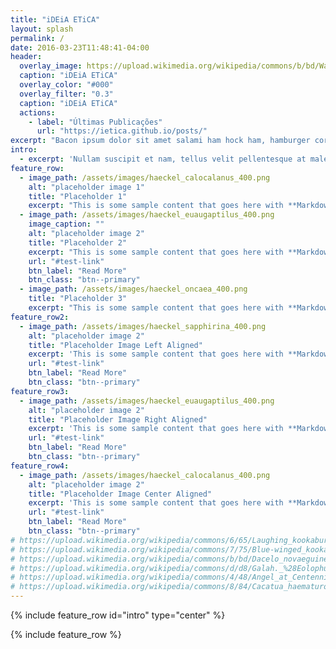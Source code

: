 ```yaml
---
title: "iDEiA ETiCA"
layout: splash
permalink: /
date: 2016-03-23T11:48:41-04:00
header:
  overlay_image: https://upload.wikimedia.org/wikipedia/commons/b/bd/Wall_street_of_the_tombs_sacred_way_Kerameikos_Athens.jpg
  caption: "iDEiA ETiCA"
  overlay_color: "#000"
  overlay_filter: "0.3"
  caption: "iDEiA ETiCA"
  actions:
    - label: "Últimas Publicações"
      url: "https://ietica.github.io/posts/"
excerpt: "Bacon ipsum dolor sit amet salami ham hock ham, hamburger corned beef short ribs kielbasa biltong t-bone drumstick tri-tip tail sirloin pork chop."
intro: 
  - excerpt: 'Nullam suscipit et nam, tellus velit pellentesque at malesuada, enim eaque. Quis nulla, netus tempor in diam gravida tincidunt, *proin faucibus* voluptate felis id sollicitudin. Centered with `type="center"`'
feature_row:
  - image_path: /assets/images/haeckel_calocalanus_400.png
    alt: "placeholder image 1"
    title: "Placeholder 1"
    excerpt: "This is some sample content that goes here with **Markdown** formatting."
  - image_path: /assets/images/haeckel_euaugaptilus_400.png
    image_caption: ""
    alt: "placeholder image 2"
    title: "Placeholder 2"
    excerpt: "This is some sample content that goes here with **Markdown** formatting."
    url: "#test-link"
    btn_label: "Read More"
    btn_class: "btn--primary"
  - image_path: /assets/images/haeckel_oncaea_400.png
    title: "Placeholder 3"
    excerpt: "This is some sample content that goes here with **Markdown** formatting."
feature_row2:
  - image_path: /assets/images/haeckel_sapphirina_400.png
    alt: "placeholder image 2"
    title: "Placeholder Image Left Aligned"
    excerpt: 'This is some sample content that goes here with **Markdown** formatting. Left aligned with `type="left"`'
    url: "#test-link"
    btn_label: "Read More"
    btn_class: "btn--primary"
feature_row3:
  - image_path: /assets/images/haeckel_euaugaptilus_400.png
    alt: "placeholder image 2"
    title: "Placeholder Image Right Aligned"
    excerpt: 'This is some sample content that goes here with **Markdown** formatting. Right aligned with `type="right"`'
    url: "#test-link"
    btn_label: "Read More"
    btn_class: "btn--primary"
feature_row4:
  - image_path: /assets/images/haeckel_calocalanus_400.png
    alt: "placeholder image 2"
    title: "Placeholder Image Center Aligned"
    excerpt: 'This is some sample content that goes here with **Markdown** formatting. Centered with `type="center"`'
    url: "#test-link"
    btn_label: "Read More"
    btn_class: "btn--primary"
# https://upload.wikimedia.org/wikipedia/commons/6/65/Laughing_kookaburra_%289115601110%29.jpg
# https://upload.wikimedia.org/wikipedia/commons/7/75/Blue-winged_kookaburra_arp.jpg
# https://upload.wikimedia.org/wikipedia/commons/b/bd/Dacelo_novaeguineae%2C_Swanbourne.jpg
# https://upload.wikimedia.org/wikipedia/commons/d/d8/Galah._%28Eolophus_roseicapilla%29_%2811179413123%29.jpg
# https://upload.wikimedia.org/wikipedia/commons/4/48/Angel_at_Centennial_Park_Conservatory.jpg
# https://upload.wikimedia.org/wikipedia/commons/8/84/Cacatua_haematuropygia_Parc_des_Oiseaux_21_10_2015_1.jpg
---
```


{% include feature_row id="intro" type="center" %}

{% include feature_row %}

<!-- {% include feature_row id="feature_row2" type="left" %} -->

<!-- {% include feature_row id="feature_row3" type="right" %} -->

<!-- {% include feature_row id="feature_row4" type="center" %} -->
